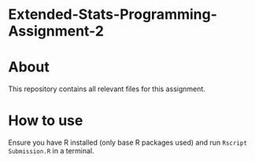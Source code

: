 # Extended-Stats-Programming-Assignment-2

# About

This repository contains all relevant files for this assignment. 

# How to use

Ensure you have R installed (only base R packages used) and run `Rscript Submission.R` in a terminal.
